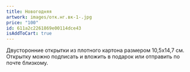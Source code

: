 ```yaml
---
title: Новогодняя
artwork: images/отк.нг.вк-1-.jpg
price: "100"
id: 611a2c2261869e00114dce43
isAddToCart: true
---
```

Двусторонние открытки из плотного картона размером 10,5х14,7 см. Открытку можно подписать и вложить в подарок или отправить по почте близкому.
